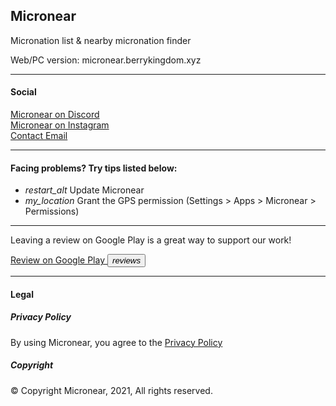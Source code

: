 <h2> Micronear </h2>
<p>Micronation list & nearby micronation finder</p>
<p>Web/PC version: micronear.berrykingdom.xyz</p>

<hr>
<h4> Social </h4>
<a href="https://discord.gg/5edwBtNrZk">Micronear on Discord</a> <br>
<a href="https://www.instagram.com/_micronear_/">Micronear on Instagram</a> <br>
<a href="mailto:micronear@protonmail.com">Contact Email</a> <br>

<hr>
<h4> Facing problems? Try tips listed below: </h4>

<ul class="demo-list-icon mdl-list">
  <li class="mdl-list__item">
    <span class="mdl-list__item-primary-content">
    <i class="material-icons mdl-list__item-icon">restart_alt</i>
    Update Micronear
  </span>
  </li>
  <li class="mdl-list__item">
    <span class="mdl-list__item-primary-content">
    <i class="material-icons mdl-list__item-icon">my_location</i>
    Grant the GPS permission (Settings > Apps > Micronear > Permissions)
  </span>
  </li>
</ul>

<hr>
<p>Leaving a review on Google Play is a great way to support our work!</p>

<a href="https://play.google.com/store/apps/details?id=xyz.berrykingdom.micronear" target="_blank" class="nodecoration" id="mnpage__website">
  <span class="mdl-chip mdl-chip--deletable">
    <span class="mdl-chip__text" id="mnpage__website_text">Review on Google Play</span>
    <button type="button" class="mdl-chip__action"><i class="material-icons">reviews</i></button>
  </span>
</a>
<hr>
<h4> Legal </h4>
<h5>Privacy Policy</h5>
<p>By using Micronear, you agree to the <a href="privacy.html">Privacy Policy</a></p>
<h5> Copyright </h5>
<p>&copy; Copyright Micronear, 2021, All rights reserved. </p>